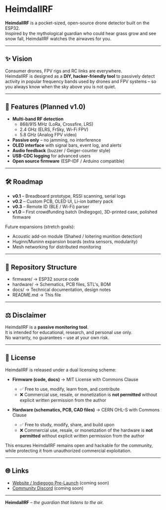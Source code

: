 # HeimdallRF

**HeimdallRF** is a pocket-sized, open-source drone detector built on the ESP32.  
Inspired by the mythological guardian who could hear grass grow and see snow fall, HeimdallRF watches the airwaves for you.

---

## ✨ Vision
Consumer drones, FPV rigs and RC links are everywhere.  
HeimdallRF is designed as a **DIY, hacker-friendly tool** to passively detect activity in popular frequency bands used by drones and FPV systems – so you always know when the sky above you is not quiet.

---

## 🚀 Features (Planned v1.0)
- **Multi-band RF detection**
  - 868/915 MHz (LoRa, Crossfire, LRS)  
  - 2.4 GHz (ELRS, FrSky, Wi-Fi FPV)  
  - 5.8 GHz (Analog FPV video)  
- **Passive only** – no jamming, no interference  
- **OLED interface** with signal bars, event log, and alerts  
- **Audio feedback** (buzzer / Geiger-counter style)  
- **USB-CDC logging** for advanced users  
- **Open source firmware** (ESP-IDF / Arduino compatible)  

---

## 🛠️ Roadmap
- **v0.1** – Breadboard prototype, RSSI scanning, serial logs  
- **v0.2** – Custom PCB, OLED UI, Li-ion battery pack  
- **v0.3** – Remote ID (BLE / Wi-Fi) parser  
- **v1.0** – First crowdfunding batch (Indiegogo), 3D-printed case, polished firmware  

Future expansions (stretch goals):  
- Acoustic add-on module (Shahed / loitering munition detection)  
- Huginn/Muninn expansion boards (extra sensors, modularity)  
- Mesh networking for distributed monitoring  

---

## 📂 Repository Structure
- firmware/ → ESP32 source code
- hardware/ → Schematics, PCB files, STL's, BOM
- docs/ → Technical documentation, design notes
- README.md → This file

---

## ⚖️ Disclaimer
HeimdallRF is a **passive monitoring tool**.  
It is intended for educational, research, and personal use only.  
No warranty, no guarantees – use at your own risk.

---

## 📜 License

HeimdallRF is released under a dual licensing scheme:

- **Firmware (code, docs)** → MIT License with Commons Clause  
  - ✅ Free to use, modify, learn from, and contribute  
  - ❌ Commercial use, resale, or monetization is **not permitted** without explicit written permission from the author  

- **Hardware (schematics, PCB, CAD files)** → CERN OHL-S with Commons Clause  
  - ✅ Free to study, modify, share, and build upon  
  - ❌ Commercial use, resale, or monetization of the hardware is **not permitted** without explicit written permission from the author  

This ensures HeimdallRF remains open and hackable for the community, while protecting it from unauthorized commercial exploitation.

---

## 🌐 Links
- [Website / Indiegogo Pre-Launch](#) (coming soon)  
- [Community Discord](#) (coming soon)  

---

**HeimdallRF** – *the guardian that listens to the air.*
